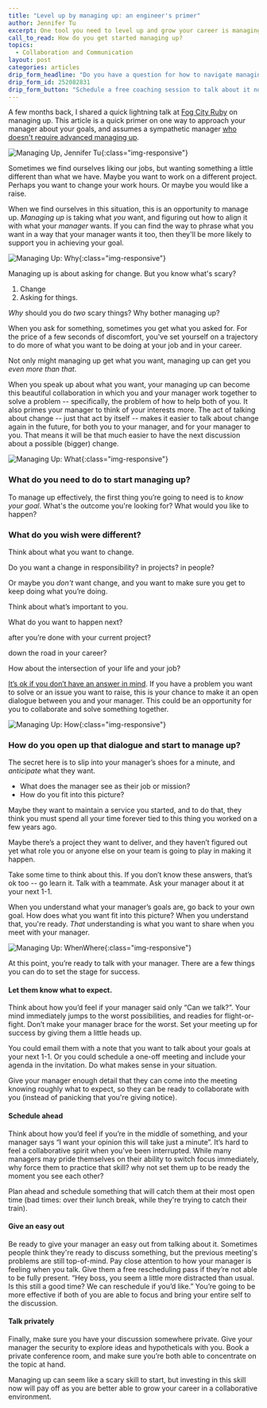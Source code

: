 ```yaml
---
title: "Level up by managing up: an engineer's primer"
author: Jennifer Tu
excerpt: One tool you need to level up and grow your career is managing up.  Managing up is scary, but investing in this skill now will pay off as you build a collaborative environment with your manager.
call_to_read: How do you get started managing up?
topics:
  - Collaboration and Communication
layout: post
categories: articles
drip_form_headline: "Do you have a question for how to navigate managing up?"
drip_form_id: 252082831
drip_form_button: "Schedule a free coaching session to talk about it now"
---
```


A few months back, I shared a quick lightning talk at [Fog City Ruby](https://www.meetup.com/fogcityruby/events/242074953/) on managing up. This article is a quick primer on one way to approach your manager about your goals, and assumes a sympathetic manager [who doesn't require advanced managing up](https://hbr.org/2018/04/how-to-work-for-a-boss-who-lacks-self-awareness).


![Managing Up, Jennifer Tu](/images/ManagingUp.jpg "Managing Up, Jennifer Tu"){:class="img-responsive"}

Sometimes we find ourselves liking our jobs, but wanting something a little different than what we have. Maybe you want to work on a different project.  Perhaps you want to change your work hours.  Or maybe you would like a raise.

When we find ourselves in this situation, this is an opportunity to manage up.
_Managing up_ is taking what _you_ want, and figuring out how to align it with what your _manager_ wants. If you can find the way to phrase what you want in a way that your manager wants it too, then they'll be more likely to support you in achieving your goal.

![Managing Up: Why](/images/ManagingUp-Why.jpg "Managing Up: Why"){:class="img-responsive"}

Managing up is about asking for change. But you know what's scary?
1. Change
1. Asking for things.

_Why_ should you do _two_ scary things?  Why bother managing up?

When you ask for something, sometimes you get what you asked for. For the price of a few seconds of discomfort, you've set yourself on a trajectory to do more of what you want to be doing at your job and in your career.

Not only might managing up get what you want, managing up can get you _even more than that_.

When you speak up about what you want, your managing up can become this beautiful collaboration in which you and your manager work together to solve a problem -- specifically, the problem of how to help both of you. It also primes your manager to think of your interests more.
The act of talking about change -- just that act by itself -- makes it easier to talk about change again in the future, for both you to your manager, and for your manager to you.
That means it will be that much easier to have the next discussion about a possible (bigger) change.

![Managing Up: What](/images/ManagingUp-What.jpg "Managing Up: What"){:class="img-responsive"}

### What do you need to do to start managing up?

To manage up effectively, the first thing you’re going to need is to *know your goal*.
What's the outcome you're looking for? What would you like to happen?

### What do you wish were different?

Think about what you want to change.

Do you want a change in responsibility? in projects? in people?

Or maybe you _don't_ want change, and you want to make sure you get to keep doing what you’re doing.

Think about what’s important to you.

What do you want to happen next?

after you’re done with your current project?

down the road in your career?

How about the intersection of your life and your job?

[It’s ok if you don’t have an answer in mind](https://hbr.org/2017/10/how-to-tell-your-boss-that-youre-not-engaged-at-work).  If you have a problem you want to solve or an issue you want to raise, this is your chance to make it an open dialogue between you and your manager.
This could be an opportunity for you to collaborate and solve something together.

![Managing Up: How](/images/ManagingUp-How.jpg "Managing Up: How"){:class="img-responsive"}

### How do you open up that dialogue and start to manage up?

The secret here is to slip into your manager’s shoes for a minute, and _anticipate_ what they want.

* What does the manager see as their job or mission?
* How do you fit into this picture?

Maybe they want to maintain a service you started, and to do that, they think you must spend all your time forever tied to this thing you worked on a few years ago.

Maybe there’s a project they want to deliver, and they haven’t figured out yet what role you or anyone else on your team is going to play in  making it happen.

Take some time to think about this.  If you don’t know these answers, that’s ok too -- go learn it.  Talk with a teammate.  Ask your manager about it at your next 1-1.

When you understand what your manager’s goals are, go back to your own goal.  How does what you want fit into this picture?  When you understand that, you're ready.  _That_ understanding is what you want to share when you meet with your manager.

![Managing Up: WhenWhere](/images/ManagingUp-WhenWhere.jpg "Managing Up: WhenWhere"){:class="img-responsive"}

At this point, you’re ready to talk with your manager.  There are a few things you can do to set the stage for success.

#### Let them know what to expect.

Think about how you’d feel if your manager said only “Can we talk?”.  Your mind immediately jumps to the worst possibilities, and readies for flight-or-fight.  Don’t make your manager brace for the worst.  Set your meeting up for success by giving them a little heads up.

You could email them with a note that you want to talk about your goals at your next 1-1. Or you could schedule a one-off meeting and include your agenda in the invitation. Do what makes sense in your situation.

Give your manager enough detail that they can come into the meeting knowing roughly what to expect, so they can be ready to collaborate with you (instead of panicking that you're giving notice).

#### Schedule ahead

Think about how you’d feel if you’re in the middle of something, and your manager says “I want your opinion this will take just a minute”.  It’s hard to feel a collaborative spirit when you've been interrupted.  While many managers may pride themselves on their ability to switch focus immediately, why force them to practice that skill? why not set them up to be ready the moment you see each other?

Plan ahead and schedule something that will catch them at their most open time (bad times: over their lunch break, while they're trying to catch their train).

#### Give an easy out

Be ready to give your manager an easy out from talking about it. Sometimes people think they're ready to discuss something, but the previous meeting's problems are still top-of-mind.  Pay close attention to how your manager is feeling when you talk. Give them a free rescheduling pass if they’re not able to be fully present.
“Hey boss, you seem a little more distracted than usual. Is this still a good time? We can reschedule if you’d like.”
You’re going to be more effective if both of you are able to focus and bring your entire self to the discussion.

#### Talk privately

Finally, make sure you have your discussion somewhere private. Give your manager the security to explore ideas and hypotheticals with you.
Book a private conference room, and make sure you’re both able to concentrate on the topic at hand.

Managing up can seem like a scary skill to start, but investing in this skill now will pay off as you are better able to grow your career in a collaborative environment.
